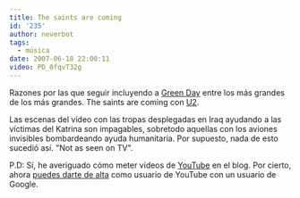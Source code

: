 ```yaml
---
title: The saints are coming
id: '235'
author: neverbot
tags:
  - música
date: 2007-06-18 22:00:11
video: PD_0fqvT32g
---
```


Razones por las que seguir incluyendo a [Green Day](http://www.greenday.com/greenday.html) entre los más grandes de los más grandes. The saints are coming con [U2](http://www.u2.com/).

Las escenas del vídeo con las tropas desplegadas en Iraq ayudando a las víctimas del Katrina son impagables, sobretodo aquellas con los aviones invisibles bombardeando ayuda humanitaria. Por supuesto, nada de esto sucedió así. "Not as seen on TV".

P.D: Sí, he averiguado cómo meter videos de [YouTube](http://www.youtube.com/) en el blog. Por cierto, ahora [puedes darte de alta](http://www.microsiervos.com/archivo/internet/youtube-movil-google.html) como usuario de YouTube con un usuario de Google.